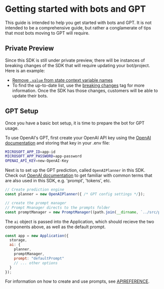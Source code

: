 # Getting started with bots and GPT

This guide is intended to help you get started with bots and GPT. It is not intended to be a comprehensive guide, but rather a conglamerate of tips that most bots moving to GPT will require.

## Private Preview

Since this SDK is still under private preview, there will be instances of breaking changes of the SDK that will require updating your bot/project. Here is an example:

- [Remove `.value` from state context variable names](https://github.com/microsoft/botbuilder-m365/issues/49)
- To find the up-to-date list, use the [breaking changes](https://github.com/microsoft/botbuilder-m365/issues?q=is%3Aissue+is%3Aopen+label%3Abreaking-change) tag for more information. Once the SDK has those changes, customers will be able to update their bots.

## GPT Setup

Once you have a basic bot setup, it is time to prepare the bot for GPT usage.

To use OpenAI's GPT, first create your OpenAI API key using the [OpenAI documentation](https://platform.openai.com/) and storing that key in your .env file:

```sh
MICROSOFT_APP_ID=app-id
MICROSOFT_APP_PASSWORD=app-password
OPENAI_API_KEY=new-OpenAI-Key
```

Next is to set up the GPT prediction, called `OpenAIPlanner` in this SDK. Check out [OpenAI documentation](https://platform.openai.com/docs/introduction) to get familiar with common terms that are also used in this SDK, e.g. 'prompt', 'tokens', etc.

```js
// Create prediction engine
const planner = new OpenAIPlanner({ /* GPT config settings */});

// create the prompt manager
// Prompt Mnanager directs to the prompts folder
const promptManager = new PromptManager((path.join(__dirname, `../src/prompts`));
```

The `ai` object is passed into the Application, which should recieve the two components above, as well as the default prompt.

```js
const app = new Application({
  storage,
  ai: {
    planner,
    promptManager,
    prompt: "defaultPrompt"
    // ... other options
  }
});
```

For information on how to create and use prompts, see [APIREFERENCE](./API-REFERENCE.md).
